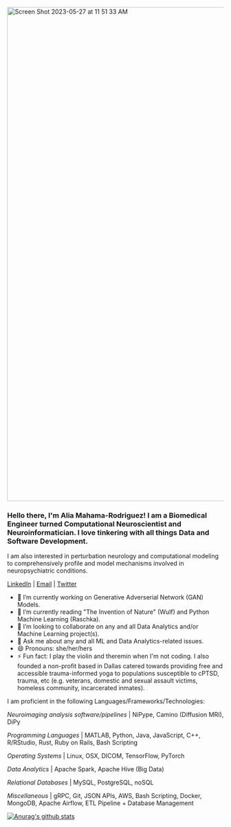 <img width="1150" alt="Screen Shot 2023-05-27 at 11 51 33 AM" src="https://github.com/aliamrod/aliamrod/assets/62684338/286fdf01-7ff2-4876-ab22-d66019dc8307">

 
### Hello there, I'm Alia Mahama-Rodriguez! I am a Biomedical Engineer turned Computational Neuroscientist and Neuroinformatician. I love tinkering with all things Data and Software Development. 

I am also interested in perturbation neurology and computational modeling to comprehensively profile and model mechanisms involved in neuropsychiatric conditions.

 [LinkedIn](https://www.linkedin.com/in/aliamahama-rodriguez/) | [Email](alia.mahama@gmail.com) | [Twitter](https://twitter.com/alia_mrod)

- 🔭 I’m currently working on Generative Adverserial Network (GAN) Models. 
- 🌱 I’m currently reading "The Invention of Nature" (Wulf) and Python Machine Learning (Raschka).
- 👯 I’m looking to collaborate on any and all Data Analytics and/or Machine Learning project(s).
- 💬 Ask me about any and all ML and Data Analytics-related issues.
- 😄 Pronouns: she/her/hers
- ⚡ Fun fact: I play the violin and theremin when I'm not coding. I also founded a non-profit based in Dallas catered towards providing free and accessible trauma-informed yoga to populations susceptible to cPTSD, trauma, etc (e.g. veterans, domestic and sexual assault victims, homeless community, incarcerated inmates). 

I am proficient in the following Languages/Frameworks/Technologies:


_Neuroimaging analysis software/pipelines_	| NiPype, Camino (Diffusion MRI), DiPy

_Programming Languages_ | MATLAB, Python, Java, JavaScript, C++, R/RStudio, Rust, Ruby on Rails, Bash Scripting

_Operating Systems_ | Linux, OSX, DICOM, TensorFlow, PyTorch

_Data Analytics_ | Apache Spark, Apache Hive (Big Data)	
	
_Relational Databases_ | MySQL, PostgreSQL, noSQL

_Miscellaneous_ | gRPC, Git, JSON APIs, AWS, Bash Scripting, Docker, MongoDB, Apache Airflow, ETL Pipeline + Database Management

[![Anurag's github stats](https://github-readme-stats.vercel.app/api?username=aliamrod)](https://github.com/aliamrod/github-readme-stats)


